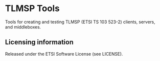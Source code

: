 # TLMSP Tools

Tools for creating and testing TLMSP (ETSI TS 103 523-2) clients, servers, and middleboxes.

## Licensing information

Released under the ETSI Software License (see LICENSE).
